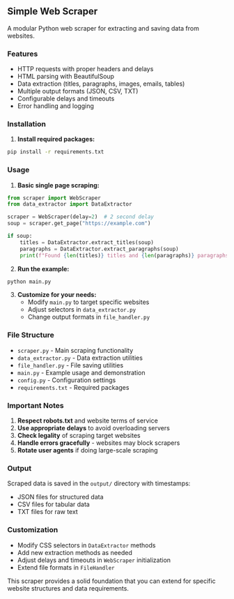 ## Simple Web Scraper

A modular Python web scraper for extracting and saving data from websites.

### Features
- HTTP requests with proper headers and delays
- HTML parsing with BeautifulSoup
- Data extraction (titles, paragraphs, images, emails, tables)
- Multiple output formats (JSON, CSV, TXT)
- Configurable delays and timeouts
- Error handling and logging

### Installation

1. **Install required packages:**
```bash
pip install -r requirements.txt
```

### Usage

1. **Basic single page scraping:**
```python
from scraper import WebScraper
from data_extractor import DataExtractor

scraper = WebScraper(delay=2)  # 2 second delay
soup = scraper.get_page("https://example.com")

if soup:
    titles = DataExtractor.extract_titles(soup)
    paragraphs = DataExtractor.extract_paragraphs(soup)
    print(f"Found {len(titles)} titles and {len(paragraphs)} paragraphs")
```

2. **Run the example:**
```bash
python main.py
```

3. **Customize for your needs:**
   - Modify `main.py` to target specific websites
   - Adjust selectors in `data_extractor.py`
   - Change output formats in `file_handler.py`

### File Structure
- `scraper.py` - Main scraping functionality
- `data_extractor.py` - Data extraction utilities
- `file_handler.py` - File saving utilities
- `main.py` - Example usage and demonstration
- `config.py` - Configuration settings
- `requirements.txt` - Required packages

### Important Notes

1. **Respect robots.txt** and website terms of service
2. **Use appropriate delays** to avoid overloading servers
3. **Check legality** of scraping target websites
4. **Handle errors gracefully** - websites may block scrapers
5. **Rotate user agents** if doing large-scale scraping

### Output
Scraped data is saved in the `output/` directory with timestamps:
- JSON files for structured data
- CSV files for tabular data
- TXT files for raw text

### Customization
- Modify CSS selectors in `DataExtractor` methods
- Add new extraction methods as needed
- Adjust delays and timeouts in `WebScraper` initialization
- Extend file formats in `FileHandler`

This scraper provides a solid foundation that you can extend for specific website structures and data requirements.